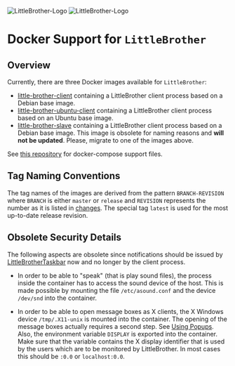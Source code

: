 ![LittleBrother-Logo](little_brother/static/icons/icon-baby-panda-128x128.png)
![LittleBrother-Logo](little_brother/static/icons/docker-logo-128x128.png)

# Docker Support for `LittleBrother`

## Overview

Currently, there are three Docker images available for `LittleBrother`:
* [little-brother-client](https://hub.docker.com/repository/docker/marcusrickert/little-brother-client) 
  containing a LittleBrother client process based on a Debian base image.
* [little-brother-ubuntu-client](https://hub.docker.com/repository/docker/marcusrickert/little-brother-ubuntu-client) 
  containing a LittleBrother client process based on an Ubuntu base image.
* [little-brother-slave](https://hub.docker.com/repository/docker/marcusrickert/little-brother-slave) 
  containing a LittleBrother client process based on a Debian base image. This image is obsolete for naming reasons
  and **will not be updated**. Please, migrate to one of the images above.

See [this repository](https://github.com/marcus67/docker-little-brother) for docker-compose support files. 

## Tag Naming Conventions

The tag names of the images are derived from the pattern `BRANCH-REVISION` where `BRANCH` is either `master` or
`release` and `REVISION` represents the number as it is listed in [changes](CHANGES.md). The special tag `latest` 
is used for the most up-to-date release revision.

## Obsolete Security Details

The following aspects are obsolete since notifications should be issued by 
[LittleBrotherTaskbar](https://github.com/marcus67/little_brother_taskbar) now and no longer by the client process.  

*   In order to be able to "speak" (that is play sound files), the process inside the container has to access the sound
device of the host. This is made possible by mounting the file `/etc/asound.conf` and the device `/dev/snd` 
into the container.

*   In order to be able to open message boxes as X clients, the X Windows device `/tmp/.X11-unix` is mounted into the 
container. The opening of the message boxes actually requires a second step. See [Using Popups](README.md#using-popups). 
Also, the environment variable `DISPLAY` is exported into the container. Make sure that the variable contains the 
X display identifier that is used by the users which are to be monitored by LittleBrother. In most cases this 
should be `:0.0` or `localhost:0.0`.
